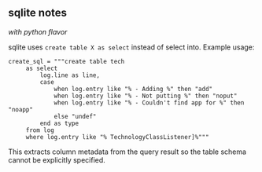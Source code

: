 ## sqlite notes

*with python flavor*

sqlite uses `create table X as select` instead of select into.  Example usage:
```
create_sql = """create table tech
     as select
         log.line as line,
         case
             when log.entry like "% - Adding %" then "add"
             when log.entry like "% - Not putting %" then "noput"
             when log.entry like "% - Couldn't find app for %" then "noapp"
             else "undef"
         end as type
     from log
     where log.entry like "% TechnologyClassListener]%"""
```

This extracts column metadata from the query result so
the table schema cannot be explicitly specified.

